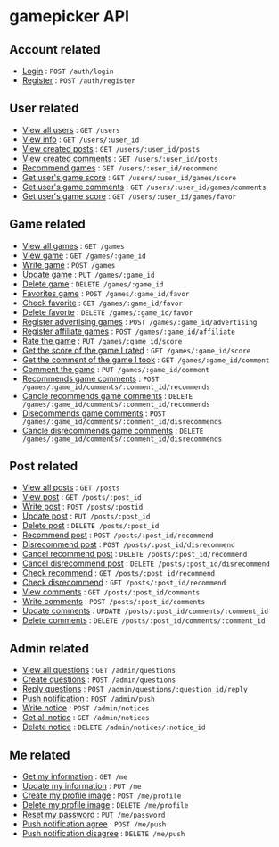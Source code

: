 # gamepicker API

## Account related

* [Login](documents/auth/login.json) : `POST /auth/login`
* [Register](documents/auth/register.json) : `POST /auth/register`

## User related

* [View all users](documents/users/all.json) : `GET /users`
* [View info](documents/users/read.md) : `GET /users/:user_id`
* [View created posts](documents/users/posts.md) : `GET /users/:user_id/posts`
* [View created comments](documents/users/comments.md) : `GET /users/:user_id/posts`
* [Recommend games](documents/users/recommend.md) : `GET /users/:user_id/recommend`
* [Get user's game score](documents/users/games/score/read.json) : `GET /users/:user_id/games/score`
* [Get user's game comments](documents/users/games/comments/read.json) : `GET /users/:user_id/games/comments`
* [Get user's game score](documents/users/games/favor/read.json) : `GET /users/:user_id/games/favor`


## Game related

* [View all games](documents/games/all.md) : `GET /games`
* [View game](documents/games/read.md) : `GET /games/:game_id`
* [Write game](documents/games/create.md) : `POST /games`
* [Update game](documents/games/update.md) : `PUT /games/:game_id`
* [Delete game](documents/games/delete.md) : `DELETE /games/:game_id`
* [Favorites game](documents/games/favor/create.md) : `POST /games/:game_id/favor`
* [Check favorite](documents/games/favor/read.md) : `GET /games/:game_id/favor`
* [Delete favorte](documents/games/favor/delete.md) : `DELETE /games/:game_id/favor`
* [Register advertising games](documents/games/advertising.md) : `POST /games/:game_id/advertising`
* [Register affiliate games](documents/games/affiliate.md) : `POST /games/:game_id/affiliate`
* [Rate the game](documents/games/score/create.json) : `PUT /games/:game_id/score`
* [Get the score of the game I rated](documents/games/score/read.json) : `GET /games/:game_id/score`
* [Get the comment of the game I took](documents/games/comments/read.json) : `GET /games/:game_id/comment`
* [Comment the game](documents/games/comments/create.json) : `PUT /games/:game_id/comment`
* [Recommends game comments](documents/games/comments/recommends/create.json) : `POST /games/:game_id/comments/:comment_id/recommends`
* [Cancle recommends game comments](documents/games/comments/recommends/delete.json) : `DELETE /games/:game_id/comments/:comment_id/recommends`
* [Disecommends game comments](documents/games/comments/disrecommends/create.json) : `POST /games/:game_id/comments/:comment_id/disrecommends`
* [Cancle disrecommends game comments](documents/games/comments/disrecommends/delete.json) : `DELETE /games/:game_id/comments/:comment_id/disrecommends`

## Post related 

* [View all posts](documents/posts/all.md) : `GET /posts`
* [View post](documents/posts/read.md) : `GET /posts/:post_id`
* [Write post](documents/posts/write.md) : `POST /posts/:postid`
* [Update post](documents/posts/update.md) : `PUT /posts/:post_id`
* [Delete post](documents/posts/delete.md) : `DELETE /posts/:post_id`
* [Recommend post](documents/posts/recommends/create.json) : `POST /posts/:post_id/recommend`
* [Disrecommend post](documents/posts/disrecommends/create.json) : `POST /posts/:post_id/disrecommend`
* [Cancel recommend post](documents/posts/recommends/delete.json) : `DELETE /posts/:post_id/recommend`
* [Cancel disrecommend post](documents/posts/disrecommends/delete.json) : `DELETE /posts/:post_id/disrecommend`
* [Check recommend](documents/posts/recommends/read.json) : `GET /posts/:post_id/recommend`
* [Check disrecommend](documents/posts/disrecommends/read.json) : `GET /posts/:post_id/recommend`
* [View comments](documents/posts/comments/read.md) : `GET /posts/:post_id/comments`
* [Write comments](documents/posts/comments/create.md) : `POST /posts/:post_id/comments`
* [Update comments](documents/posts/comments/update.md) : `UPDATE /posts/:post_id/comments/:comment_id`
* [Delete comments](documents/posts/comments/delete.md) : `DELETE /posts/:post_id/comments/:comment_id`

## Admin related

* [View all questions](documents/admin/questions/read.json) : `GET /admin/questions`
* [Create questions](documents/admin/questions/create.json) : `POST /admin/questions`
* [Reply questions](documents/admin/questions/reply/create.json) : `POST /admin/questions/:question_id/reply`
* [Push notification](documents/admin/push/create.json) : `POST /admin/push`
* [Write notice](documents/admin/notice/create.json) : `POST /admin/notices`
* [Get all notice](documents/admin/notice/read.json) : `GET /admin/notices`
* [Delete notice](documents/admin/notice/delete.json) : `DELETE /admin/notices/:notice_id`

## Me related

* [Get my information](documents/me/read.json) : `GET /me`
* [Update my information](documents/me/update.json) : `PUT /me`
* [Create my profile image](documents/me/profile/create.json) : `POST /me/profile`
* [Delete my profile image](documents/me/profile/delete.json) : `DELETE /me/profile`
* [Reset my password](documents/me/password/update.json) : `PUT /me/password`
* [Push notification agree](documents/me/push/create.json) : `POST /me/push`
* [Push notification disagree](documents/me/push/delete.json) : `DELETE /me/push`